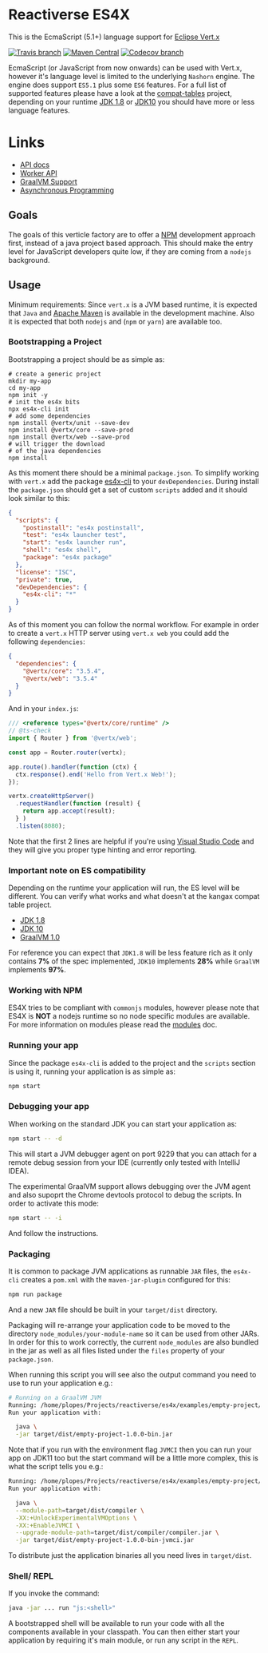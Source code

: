 # Reactiverse ES4X

This is the EcmaScript (5.1+) language support for [Eclipse Vert.x](http://vertx.io)

[![Travis branch](https://img.shields.io/travis/reactiverse/es4x/develop.svg?style=for-the-badge)](https://travis-ci.org/reactiverse/es4x)
[![Maven Central](https://img.shields.io/maven-central/v/io.reactiverse/es4x.svg?style=for-the-badge)](http://search.maven.org/#search%7Cga%7C1%7Cg%3A%22io.reactiverse%22%20AND%20a%3A%22es4x%22)
[![Codecov branch](https://img.shields.io/codecov/c/github/reactiverse/es4x/develop.svg?style=for-the-badge)](https://codecov.io/gh/reactiverse/es4x)

EcmaScript (or JavaScript from now onwards) can be used with Vert.x, however it's language
level is limited to the underlying `Nashorn` engine. The engine does support `ES5.1` plus
some `ES6` features. For a full list of supported features please have a look at the
[compat-tables](https://kangax.github.io/compat-table/es6/) project, depending on your
runtime [JDK 1.8](https://kangax.github.io/compat-table/es6/#nashorn1_8) or
[JDK10](https://kangax.github.io/compat-table/es6/#nashorn10) you should have more or less
language features.

# Links

* [API docs](./API)
* [Worker API](./worker)
* [GraalVM Support](./graal)
* [Asynchronous Programming](./asynchronous)

## Goals

The goals of this verticle factory are to offer a [NPM](https://www.npmjs.com) development
approach first, instead of a java project based approach. This should make the entry level
for JavaScript developers quite low, if they are coming from a `nodejs` background.

## Usage

Minimum requirements: Since `vert.x` is a JVM based runtime, it is expected that `Java`
and [Apache Maven](http://maven.apache.org) is available in the development machine. Also
it is expected that both `nodejs` and (`npm` or `yarn`) are available too.

### Bootstrapping a Project

Bootstrapping a project should be as simple as:

```
# create a generic project
mkdir my-app
cd my-app
npm init -y
# init the es4x bits
npx es4x-cli init
# add some dependencies
npm install @vertx/unit --save-dev
npm install @vertx/core --save-prod
npm install @vertx/web --save-prod
# will trigger the download
# of the java dependencies
npm install
```

As this moment there should be a minimal `package.json`. To simplify working with `vert.x`
add the package [es4x-cli](https://www.npmjs.com/package/es4x-cli) to your
`devDependencies`. During install the `package.json` should get a set of custom
`scripts` added and it should look similar to this:

```json
{
  "scripts": {
    "postinstall": "es4x postinstall",
    "test": "es4x launcher test",
    "start": "es4x launcher run",
    "shell": "es4x shell",
    "package": "es4x package"
  },
  "license": "ISC",
  "private": true,
  "devDependencies": {
    "es4x-cli": "*"
  }
}
``` 

As of this moment you can follow the normal workflow. For example in order to create a
`vert.x` HTTP server using `vert.x web` you could add the following `dependencies`:

```json
{
  "dependencies": {
    "@vertx/core": "3.5.4",
    "@vertx/web": "3.5.4"
  }
}
```

And in your `index.js`:

```js
/// <reference types="@vertx/core/runtime" />
// @ts-check
import { Router } from '@vertx/web';

const app = Router.router(vertx);

app.route().handler(function (ctx) {
  ctx.response().end('Hello from Vert.x Web!');
});

vertx.createHttpServer()
  .requestHandler(function (result) {
    return app.accept(result);
  } )
  .listen(8080);
```

Note that the first 2 lines are helpful if you're using [Visual Studio Code](https://code.visualstudio.com/)
and they will give you proper type hinting and error reporting.


### Important note on ES compatibility

Depending on the runtime your application will run, the ES level will be different. You can verify what works and what
doesn't at the kangax compat table project.

* [JDK 1.8](https://kangax.github.io/compat-table/es6/#nashorn1_8)
* [JDK 10](https://kangax.github.io/compat-table/es6/#nashorn10)
* [GraalVM 1.0](https://kangax.github.io/compat-table/es6/#graalvm)

For reference you can expect that `JDK1.8` will be less feature rich as it only contains **7%** of the spec implemented,
`JDK10` implements **28%** while `GraalVM` implements **97%**.

### Working with NPM

ES4X tries to be compliant with `commonjs` modules, however please note that ES4X
is **NOT** a nodejs runtime so no node specific modules are available. For more information
on modules please read the [modules](./MODULES) doc.

### Running your app

Since the package `es4x-cli` is added to the project and the `scripts` section is using it, running your
application is as simple as:

```sh
npm start
```

### Debugging your app

When working on the standard JDK you can start your application as:

```sh
npm start -- -d
```

This will start a JVM debugger agent on port 9229 that you can attach for a remote
debug session from your IDE (currently only tested with IntelliJ IDEA).

The experimental GraalVM support allows debugging over the JVM agent and also supoprt
the Chrome devtools protocol to debug the scripts. In order to activate this mode:

```sh
npm start -- -i
```

And follow the instructions.

### Packaging

It is common to package JVM applications as runnable `JAR` files, the `es4x-cli` creates a `pom.xml` with the
`maven-jar-plugin` configured for this:

```sh
npm run package
```

And a new `JAR` file should be built in your `target/dist` directory.

Packaging will re-arrange your application code to be moved to the directory `node_modules/your-module-name` so
it can be used from other JARs. In order for this to work correctly, the current `node_modules` are also
bundled in the jar as well as all files listed under the `files` property of your `package.json`.

When running this script you will see also the output command you need to use to run your application e.g.:

```bash
# Running on a GraalVM JVM
Running: /home/plopes/Projects/reactiverse/es4x/examples/empty-project/mvnw ... package
Run your application with:

  java \
  -jar target/dist/empty-project-1.0.0-bin.jar
```

Note that if you run with the environment flag `JVMCI` then you can run your app on JDK11 too but the start command
will be a little more complex, this is what the script tells you e.g.:

```bash
Running: /home/plopes/Projects/reactiverse/es4x/examples/empty-project/mvnw ... package
Run your application with:

  java \
  --module-path=target/dist/compiler \
  -XX:+UnlockExperimentalVMOptions \
  -XX:+EnableJVMCI \
  --upgrade-module-path=target/dist/compiler/compiler.jar \
  -jar target/dist/empty-project-1.0.0-bin-jvmci.jar
```

To distribute just the application binaries all you need lives in `target/dist`.

### Shell/ REPL

If you invoke the command:

```bash
java -jar ... run "js:<shell>"
```

A bootstrapped shell will be available to run your code with all the components available in your classpath. You can
then either start your application by requiring it's main module, or run any script in the `REPL`.
